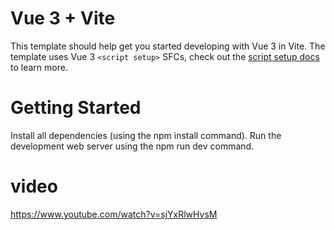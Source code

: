 # Vue 3 + Vite

This template should help get you started developing with Vue 3 in Vite. The template uses Vue 3 `<script setup>` SFCs, check out the [script setup docs](https://v3.vuejs.org/api/sfc-script-setup.html#sfc-script-setup) to learn more.

# Getting Started

Install all dependencies (using the npm install command).
Run the development web server using the npm run dev command.

# video

https://www.youtube.com/watch?v=sjYxRlwHvsM